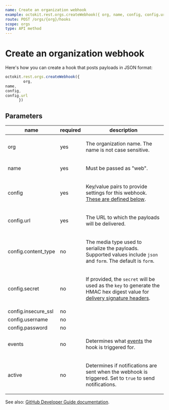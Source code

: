 ```yaml
---
name: Create an organization webhook
example: octokit.rest.orgs.createWebhook({ org, name, config, config.url })
route: POST /orgs/{org}/hooks
scope: orgs
type: API method
---
```


# Create an organization webhook

Here's how you can create a hook that posts payloads in JSON format:

```js
octokit.rest.orgs.createWebhook({
        org,
name,
config,
config.url
      })
```

## Parameters

<table>
  <thead>
    <tr>
      <th>name</th>
      <th>required</th>
      <th>description</th>
    </tr>
  </thead>
  <tbody>
    <tr><td>org</td><td>yes</td><td>

The organization name. The name is not case sensitive.

</td></tr>
<tr><td>name</td><td>yes</td><td>

Must be passed as "web".

</td></tr>
<tr><td>config</td><td>yes</td><td>

Key/value pairs to provide settings for this webhook. [These are defined below](https://docs.github.com/enterprise-cloud@latest//rest/reference/orgs#create-hook-config-params).

</td></tr>
<tr><td>config.url</td><td>yes</td><td>

The URL to which the payloads will be delivered.

</td></tr>
<tr><td>config.content_type</td><td>no</td><td>

The media type used to serialize the payloads. Supported values include `json` and `form`. The default is `form`.

</td></tr>
<tr><td>config.secret</td><td>no</td><td>

If provided, the `secret` will be used as the `key` to generate the HMAC hex digest value for [delivery signature headers](https://docs.github.com/enterprise-cloud@latest//webhooks/event-payloads/#delivery-headers).

</td></tr>
<tr><td>config.insecure_ssl</td><td>no</td><td>

</td></tr>
<tr><td>config.username</td><td>no</td><td>

</td></tr>
<tr><td>config.password</td><td>no</td><td>

</td></tr>
<tr><td>events</td><td>no</td><td>

Determines what [events](https://docs.github.com/enterprise-cloud@latest//webhooks/event-payloads) the hook is triggered for.

</td></tr>
<tr><td>active</td><td>no</td><td>

Determines if notifications are sent when the webhook is triggered. Set to `true` to send notifications.

</td></tr>
  </tbody>
</table>

See also: [GitHub Developer Guide documentation](https://docs.github.com/enterprise-cloud@latest//rest/reference/orgs#create-an-organization-webhook).
